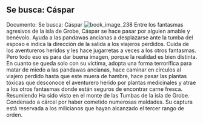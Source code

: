 ## Se busca: Cáspar
Documento: Se busca: Cáspar
![book_image_238](https://media.discordapp.net/attachments/1105643336989159555/1105648112745316352/238.jpg)
Entre los fantasmas agresivos de la isla de Grobe, Cáspar se hace pasar por alguien amable y benévolo. Ayuda a las pandawas ancianas a desplazarse ante la tumba del esposo e indica la dirección de la salida a los viajeros perdidos. Cuida de los aventureros heridos y les hace jugarretas a veces a los otros fantasmas. Pero todo eso es para dar buena imagen, porque la realidad es bien distinta.
En cuanto se queda solo con su víctima, adopta una forma terrorífica para matar de miedo a las pandawas ancianas, hace caminar en círculos al viajero perdido hasta que este muera de hambre, hace pasar las plantas tóxicas que desconoce el aventurero herido por plantas medicinales y atrae a los otros fantasmas donde están seguros de encontrar carne fresca.
Resumiendo
Ha sido visto en el monte de las Tumbas de la isla de Grobe.
Condenado a cárcel por haber cometido numerosas maldades.
Su captura está reservada a los milicianos que hayan alcanzado el tercer rango de orden.
